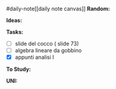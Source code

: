 #daily-note[[daily note canvas]] 
**Random:**


**Ideas:**


**Tasks:**
- [ ] slide del cocco ( slide 73)
- [ ] algebra lineare da gobbino
- [x] appunti analisi I

**To Study:**


**UNI:**
